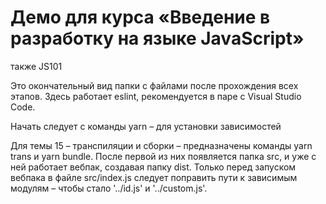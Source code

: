 # Демо для курса «Введение в разработку на языке JavaScript»

также JS101

Это окончательный вид папки с файлами после прохождения всех этапов. Здесь работает eslint, рекомендуется в паре с Visual Studio Code.

Начать следует с команды yarn – для установки зависимостей

Для темы 15 – транспиляции и сборки – предназначены команды yarn trans и yarn bundle. После первой из них появляется папка src, и уже с ней работает вебпак, создавая папку dist. Только перед запуском вебпака в файле src/index.js следует поправить пути к зависимым модулям – чтобы стало '../id.js' и '../custom.js'.